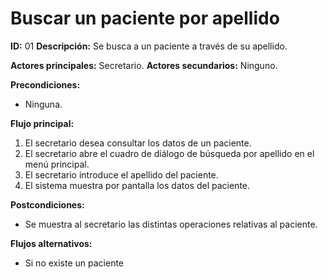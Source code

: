 # **Buscar un paciente por apellido**
**ID:** 01 **Descripción:** Se busca a un paciente a través de su apellido.

**Actores principales:** Secretario.    **Actores secundarios:** Ninguno.

**Precondiciones:**
- Ninguna.

**Flujo principal:**
1. El secretario desea consultar los datos de un paciente.
2. El secretario abre el cuadro de diálogo de búsqueda por apellido en el menú principal.
3. El secretario introduce el apellido del paciente.
4. El sistema muestra por pantalla los datos del paciente.

**Postcondiciones:**
- Se muestra al secretario las distintas operaciones relativas al paciente.

**Flujos alternativos:**
- Si no existe un paciente
